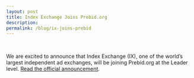 ```yaml
---
layout: post
title: Index Exchange Joins Prebid.org
description:
permalink: /blog/ix-joins-prebid
---
```



<br>

We are excited to announce that Index Exchange (IX), one of the world’s largest independent ad exchanges, will be joining Prebid.org at the Leader level. [Read the official announcement](https://www.indexexchange.com/).
